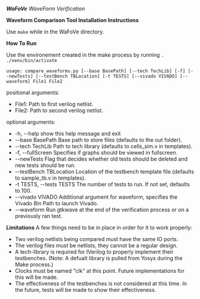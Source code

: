 ***WaFoVe***
*WaveForm Verification*

**Waveform Comparison Tool Installation Instructions**

Use `make` while in the WaFoVe directory.

**How To Run**

Use the environement created in the make process by running `. ./venv/bin/activate`

`usage: compare_waveforms.py [--base BasePath] [--tech TechLib] [-f] [--newTests] [--testBench TBLocation] [-t TESTS] [--vivado VIVADO] [--waveform] File1 File2`

positional arguments:
* File1: Path to first verilog netlist.
* File2: Path to second verilog netlist.

optional arguments:
* -h, --help            show this help message and exit
* --base BasePath       Base path to store files (defaults to the out folder).
* --tech TechLib        Path to tech library (defaults to cells_sim.v in templates).
* -f, --fullScreen      Specifies if graphs should be viewed in fullscreen.
* --newTests            Flag that decides whether old tests should be deleted and new tests should be run.
* --testBench TBLocation
                        Location of the testbench template file (defaults to sample_tb.v in templates).
* -t TESTS, --tests TESTS
                        The number of tests to run. If not set, defaults to 100.
* --vivado VIVADO       Additional argument for waveform, specifies the Vivado Bin Path to launch Vivado.
* --waveform            Run gtkwave at the end of the verification process or on a previously ran test.

**Limitations**
A few things need to be in place in order for it to work properly:
* Two verilog netlists being compared must have the same IO ports.
* The verilog files must be netlists, they cannot be a regular design.
* A tech-library is required for IVerilog to properly implement their testbenches. (Note: A defualt library is pulled from Yosys during the Make process.)
* Clocks must be named "clk" at this point. Future implementations for this will be made.
* The effectiveness of the testbenches is not considered at this time. In the future, tests will be made to show their effectiveness.
